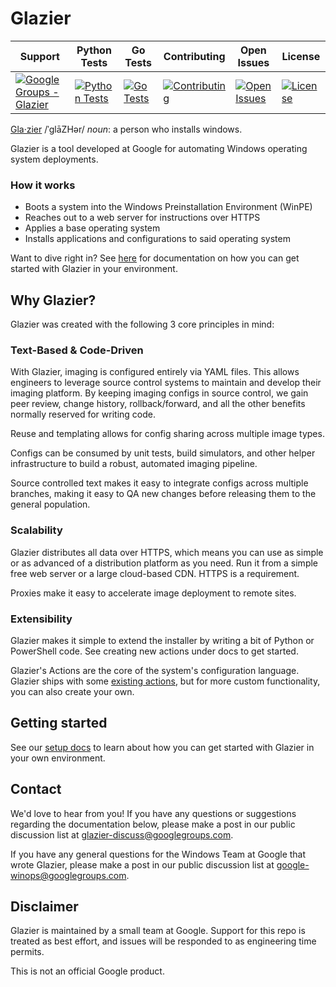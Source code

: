 # Glazier

| Support | Python Tests | Go Tests | Contributing | Open Issues | License |
| ------- | -------- | ------------ | ------------ | ----------- | ------- |
[![Google Groups - Glazier](https://img.shields.io/badge/Support-Google%20Groups-blue)](https://groups.google.com/forum/#!forum/glazier-discuss) | [![Python Tests](https://github.com/google/glazier/workflows/Python%20Tests/badge.svg)](https://github.com/google/glazier/actions?query=workflow%3A%22Python+Tests%22) | [![Go Tests](https://github.com/google/glazier/workflows/Go%20Tests/badge.svg)](https://github.com/google/glazier/actions?query=workflow%3A%22Go+Tests%22)   | [![Contributing](https://img.shields.io/badge/contributions-welcome-brightgreen)](https://github.com/google/glazier/blob/master/CONTRIBUTING.md) | [![Open Issues](https://img.shields.io/github/issues/google/glazier)](https://github.com/google/glazier/issues) | [![License](https://img.shields.io/badge/License-Apache%202.0-orange.svg)](https://github.com/google/glazier/blob/master/LICENSE)

[Gla·zier](https://en.wikipedia.org/wiki/Glazier) /ˈɡlāZHər/ *noun*: a person who installs windows.

Glazier is a tool developed at Google for automating Windows operating system deployments.

### How it works

*   Boots a system into the Windows Preinstallation Environment (WinPE)
*   Reaches out to a web server for instructions over HTTPS
*   Applies a base operating system
*   Installs applications and configurations to said operating system

Want to dive right in? See [here](doc) for documentation on how you can get started with Glazier in your environment.

## Why Glazier?

Glazier was created with the following 3 core principles in mind:

### Text-Based & Code-Driven

With Glazier, imaging is configured entirely via YAML files. This allows
engineers to leverage source control systems to maintain and develop their
imaging platform. By keeping imaging configs in source control, we gain peer
review, change history, rollback/forward, and all the other benefits normally
reserved for writing code.

Reuse and templating allows for config sharing across multiple image types.

Configs can be consumed by unit tests, build simulators, and other helper
infrastructure to build a robust, automated imaging pipeline.

Source controlled text makes it easy to integrate configs across multiple
branches, making it easy to QA new changes before releasing them to the general
population.

### Scalability

Glazier distributes all data over HTTPS, which means you can use as simple or as
advanced of a distribution platform as you need. Run it from a simple free web
server or a large cloud-based CDN. HTTPS is a requirement.

Proxies make it easy to accelerate image deployment to remote sites.

### Extensibility

Glazier makes it simple to extend the installer by writing a bit of Python or
PowerShell code. See creating new actions under docs to get started.

Glazier's Actions are the core of the system's configuration language. Glazier
ships with some [existing actions](glazier/lib/actions), but for more
custom functionality, you can also create your own.

## Getting started

See our [setup docs](doc/setup) to learn about how you can get started with Glazier in your own environment.

## Contact

We'd love to hear from you! If you have any questions or suggestions regarding
the documentation below, please make a post in our public discussion list at
[glazier-discuss@googlegroups.com](https://groups.google.com/forum/#!forum/glazier-discuss).

If you have any general questions for the Windows Team at Google that wrote Glazier, please make a post in our public discussion list at
[google-winops@googlegroups.com](https://groups.google.com/forum/#!forum/google-winops).

## Disclaimer

Glazier is maintained by a small team at Google. Support for this repo is treated as best effort, and issues will be responded to as engineering time permits.

This is not an official Google product.
